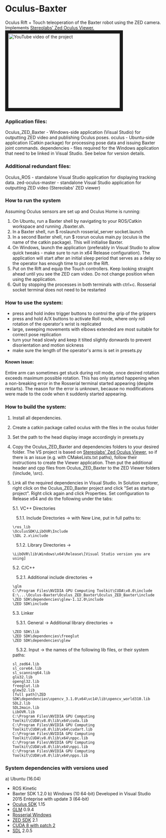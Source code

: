 # Oculus-Baxter
Oculus Rift + Touch teleoperation of the Baxter robot using the ZED camera. Implements [Stereolabs' Zed Oculus Viewer.](https://github.com/stereolabs/zed-oculus)
<a href="http://www.youtube.com/watch?feature=player_embedded&v=S6BM3BfwyAY
" target="_blank"><img src="http://img.youtube.com/vi/S6BM3BfwyAY/0.jpg" 
alt="YouTube video of the project" width="360" height="240" border="10" align="middle" /></a> 

### Application files:

Oculus_ZED_Baxter - Windows-side application (Visual Studio) for outputting ZED video and publishing Oculus poses.
   oculus - Ubuntu-side application (Catkin package) for processing pose data and issuing Baxter joint commands.
   dependencies - files required for the Windows application that need to be linked in Visual Studio. See below for version details.

### Additional redundant files:

Oculus_ROS - standalone Visual Studio application for displaying tracking data.
   zed-oculus-master - standalone Visual Studio application for outputting ZED video (Stereolabs' ZED viewer)

### How to run the system
Assuming Oculus sensors are set up and Oculus Home is running:

1. On Ubuntu, run a Baxter shell by navigating to your ROS/Catkin workspace and running ./baxter.sh. 
2. In a Baxter shell, run $ roslaunch rosserial_server socket.launch
3. In a second Baxter shell, run $ rosrun oculus main.py (oculus is the name of the catkin package). This will initialise Baxter.
4. On Windows, launch the application (preferably in Visual Studio to allow quick tweaks - make sure to run in x64 Release configuration). The application will start after an initial sleep period that serves as a delay so the operator has enough time to put on the Rift.
5. Put on the Rift and equip the Touch controllers. Keep looking straight ahead until you see the ZED cam video. Do not change position when using the application.
6. Quit by stopping the processes in both terminals with ctrl+c. Rosserial socket terminal does not need to be restarted 

### How to use the system:
- press and hold index trigger buttons to control the grip of the grippers 
- press and hold A/X buttons to activate Roll mode, where only roll rotation of the operator's wrist is replicated
- large, sweeping movements with elbows extended are most suitable for correct pose replication
- turn your head slowly and keep it tilted slightly donwards to prevent disorientation and motion sickness
- make sure the length of the operator's arms is set in presets.py

#### Known issue: 
Entire arm can sometimes get stuck during roll mode, once desired rotation exceeds maximum possible rotation. This has only started happening when a non-breaking error in the Rosserial terminal started appearing (despite restarts). The reason for the error is unknown, because no modifications were made to the code when it suddenly started appearing.

### How to build the system:
1. Install all dependencies.
2. Create a catkin package called oculus with the files in the oculus folder
3. Set the path to the head display image accordingly in presets.py
4. Copy the Oculus_ZED_Baxter and dependencies folders to your desired folder. The VS project is based on [Stereolabs' Zed Oculus Viewer,](https://github.com/stereolabs/zed-oculus) so if there is an issue (e.g. with CMakeLists.txt paths), follow their instructions to create the Viewer application. Then put the additional header and cpp files from Oculus_ZED_Baxter to the ZED Viewer folders (\include, \src).
5. Link all the required dependencies in Visual Studio. In Solution explorer, right click on the Oculus_ZED_Baxter project and click "Set as startup project". Right click again and click Properties. Set configuration to Release x64 and do the following under the tabs:

   5.1. VC++ Directories

   &nbsp;&nbsp;&nbsp;5.1.1. Include Directories -> with New Line, put in full paths to:    
           
       \ros_lib
       \OculusSDK\LibOVR\Include 
       \SDL 2.x\include
   &nbsp;&nbsp;&nbsp;5.1.2. Library Directories ->
       
       \LibOVR\lib\Windows\x64\Release\[Visual Studio version you are using]
   5.2. C/C++
   
    &nbsp;&nbsp;&nbsp;5.2.1. Additional include directories ->
      
       \glm
       C:\Program Files\NVIDIA GPU Computing Toolkit\CUDA\v8.0\include
       E:\...\Oculus-Baxter\Oculus_ZED_Baxter\Oculus_ZED_Baxter\include
       \ZED SDK\dependencies\glew-1.12.0\include
       \ZED SDK\include
   5.3. Linker
   
    &nbsp;&nbsp;&nbsp;5.3.1. General -> Additional library directories ->
      
       \ZED SDK\lib
       \ZED SDK\dependencies\freeglut
       \ZED SDK\dependencies\glew
    &nbsp;&nbsp;&nbsp;5.3.2. Input -> the names of the following lib files, or their system paths:
      
       sl_zed64.lib
       sl_core64.lib
       sl_scanning64.lib
       glu32.lib
       opengl32.lib
       freeglut.lib
       glew32.lib
       [full path]\ZED SDK\dependencies\opencv_3.1.0\x64\vc14\lib\opencv_world310.lib
       SDL2.lib
       SDL2main.lib
       LibOVR.lib
       C:\Program Files\NVIDIA GPU Computing Toolkit\CUDA\v8.0\lib\x64\cuda.lib
       C:\Program Files\NVIDIA GPU Computing Toolkit\CUDA\v8.0\lib\x64\cudart.lib
       C:\Program Files\NVIDIA GPU Computing Toolkit\CUDA\v8.0\lib\x64\nppc.lib
       C:\Program Files\NVIDIA GPU Computing Toolkit\CUDA\v8.0\lib\x64\nppi.lib
       C:\Program Files\NVIDIA GPU Computing Toolkit\CUDA\v8.0\lib\x64\npps.lib
      
### System dependencies with versions used 
a) Ubuntu (16.04)
- ROS Kinetic
- Baxter SDK 1.2.0
b) Windows (10 64-bit)
Developed in Visual Studio 2015 Enteprise with update 3 (64-bit) 
- [Oculus SDK](https://developer.oculus.com/downloads/package/oculus-sdk-for-windows/1.8.0/) 1.15 
- [GLM](https://glm.g-truc.net/0.9.8/index.html) 0.9.4
- [Rosserial Windows](http://wiki.ros.org/rosserial_windows/)
- [ZED SDK](https://www.stereolabs.com/developers/) 2.1 
- [CUDA 8 with patch 2](https://developer.nvidia.com/cuda-downloads)
- [SDL](https://www.libsdl.org/download-2.0.php) 2.0.5
